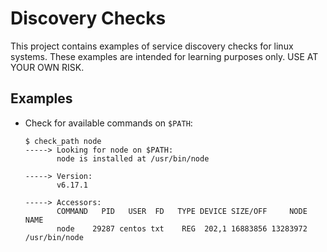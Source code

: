 # Discovery Checks

This project contains examples of service discovery checks for linux systems.
These examples are intended for learning purposes only. USE AT YOUR OWN RISK.

## Examples

- Check for available commands on `$PATH`:

  ```
  $ check_path node
  -----> Looking for node on $PATH:
         node is installed at /usr/bin/node

  -----> Version:
         v6.17.1

  -----> Accessors:
         COMMAND   PID   USER  FD   TYPE DEVICE SIZE/OFF     NODE NAME
         node    29287 centos txt    REG  202,1 16883856 13283972 /usr/bin/node
  ```
